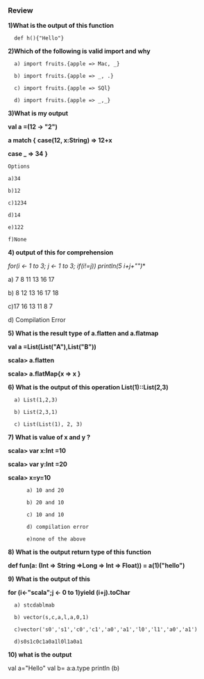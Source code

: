 ### Review

**1)What is the output of this function**

      def h(){"Hello"}


**2)Which of the following is valid import and why**
      
      a) import fruits.{apple => Mac, _}
      
      b) import fruits.{apple => _, .}
      
      c) import fruits.{apple => SQl}
      
      d) import fruits.{apple => _,_}


**3)What is my output**

  **val a =(12 -> "2")**
  
 **a match {**
  **case(12, x:String) => 12+x**
  
  **case _             => 34**
  **}**
    
    Options
    
    a)34
    
    b)12
    
    c)1234
    
    d)14
    
    e)122
    
    f)None


**4) output of this for comprehension**
    
   **for(i <- 1 to 3; j <- 1 to 3; if(i!=j)) println(5* i+j+"")**
   
   a) 7 8 11 13 16 17
   
   b) 8 12 13 16 17 18
   
   c)17 16 13 11 8 7
   
   d) Compilation Error


**5) What is the result type of a.flatten and a.flatmap**
      
**val a =List(List("A"),List("B"))**
      
**scala> a.flatten**
      
**scala> a.flatMap{x => x }**


**6)  What is the output of this operation List(1)::List(2,3)**

      a) List(1,2,3)
        
      b) List(2,3,1)
        
      c) List(List(1), 2, 3)                                                                                                                                                                                                                                                          
**7) What is value of x and y ?**

**scala> var x:Int =10**
      
**scala> var y:Int =20**
      
**scala> x=y=10**
  
  
          a) 10 and 20
          
          b) 20 and 10
          
          c) 10 and 10 
          
          d) compilation error
          
          e)none of the above 

**8) What is the output return type of this function**

**def fun(a: (Int => String =>Long => Int => Float)) = a(1)("hello")** 

**9) What is the output of this**

**for (i<-"scala";j <- 0 to 1)yield (i+j).toChar**
  
      a) stcdablmab
      
      b) vector(s,c,a,l,a,0,1)
      
      c)vector('s0','s1','c0','c1','a0','a1','l0','l1','a0','a1')
    
      d)s0s1c0c1a0a1l0l1a0a1
  
  
**10) what is the output**
    
  val a="Hello"
  val b= a:a.type
  println (b)
  
